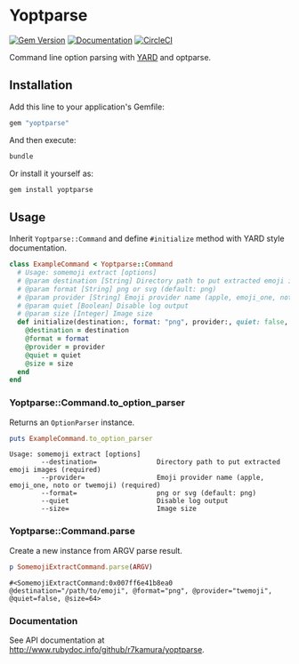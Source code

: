 # Yoptparse

[![Gem Version](https://badge.fury.io/rb/yoptparse.svg)](https://badge.fury.io/rb/yoptparse)
[![Documentation](http://img.shields.io/badge/docs-rdoc.info-blue.svg)](http://www.rubydoc.info/github/r7kamura/yoptparse)
[![CircleCI](https://circleci.com/gh/r7kamura/yoptparse.svg?style=svg)](https://circleci.com/gh/r7kamura/yoptparse)

Command line option parsing with [YARD](http://yardoc.org/) and optparse.

## Installation

Add this line to your application's Gemfile:

```ruby
gem "yoptparse"
```

And then execute:

```bash
bundle
```

Or install it yourself as:

```bash
gem install yoptparse
```

## Usage

Inherit `Yoptparse::Command` and define `#initialize` method with YARD style documentation.

```ruby
class ExampleCommand < Yoptparse::Command
  # Usage: somemoji extract [options]
  # @param destination [String] Directory path to put extracted emoji images
  # @param format [String] png or svg (default: png)
  # @param provider [String] Emoji provider name (apple, emoji_one, noto or twemoji)
  # @param quiet [Boolean] Disable log output
  # @param size [Integer] Image size
  def initialize(destination:, format: "png", provider:, quiet: false, size: 64)
    @destination = destination
    @format = format
    @provider = provider
    @quiet = quiet
    @size = size
  end
end
```

### Yoptparse::Command.to_option_parser

Returns an `OptionParser` instance.

```ruby
puts ExampleCommand.to_option_parser
```

```
Usage: somemoji extract [options]
        --destination=               Directory path to put extracted emoji images (required)
        --provider=                  Emoji provider name (apple, emoji_one, noto or twemoji) (required)
        --format=                    png or svg (default: png)
        --quiet                      Disable log output
        --size=                      Image size
```

### Yoptparse::Command.parse

Create a new instance from ARGV parse result.

```ruby
p SomemojiExtractCommand.parse(ARGV)
```

```
#<SomemojiExtractCommand:0x007ff6e41b8ea0 @destination="/path/to/emoji", @format="png", @provider="twemoji", @quiet=false, @size=64>
```

### Documentation

See API documentation at http://www.rubydoc.info/github/r7kamura/yoptparse.
